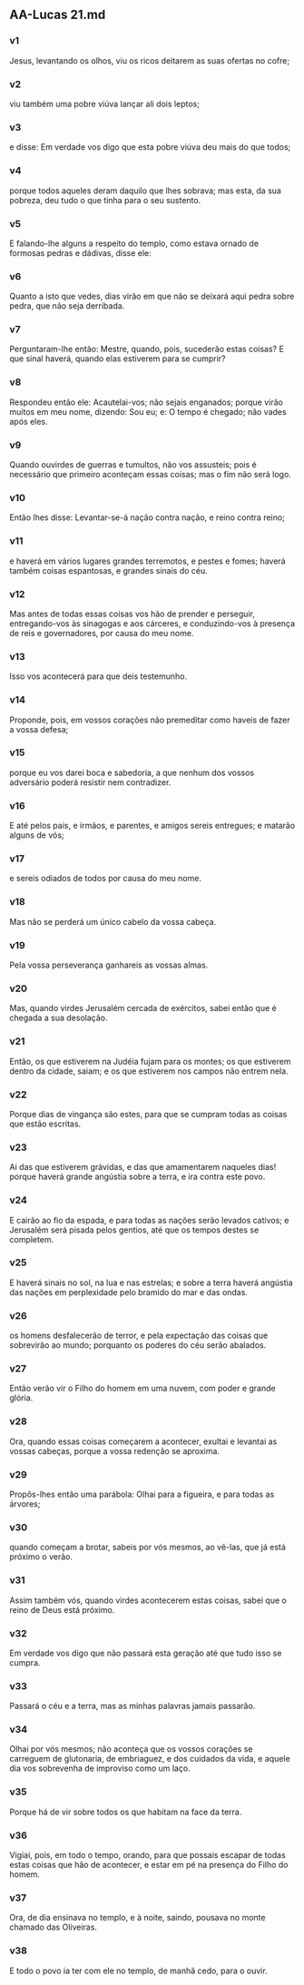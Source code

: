 ## AA-Lucas 21.md
### v1
 Jesus, levantando os olhos, viu os ricos deitarem as suas ofertas no cofre;
### v2
 viu também uma pobre viúva lançar ali dois leptos;
### v3
 e disse: Em verdade vos digo que esta pobre viúva deu mais do que todos;
### v4
 porque todos aqueles deram daquilo que lhes sobrava; mas esta, da sua pobreza, deu tudo o que tinha para o seu sustento.
### v5
 E falando-lhe alguns a respeito do templo, como estava ornado de formosas pedras e dádivas, disse ele:
### v6
 Quanto a isto que vedes, dias virão em que não se deixará aqui pedra sobre pedra, que não seja derribada.
### v7
 Perguntaram-lhe então: Mestre, quando, pois, sucederão estas coisas? E que sinal haverá, quando elas estiverem para se cumprir?
### v8
 Respondeu então ele: Acautelai-vos; não sejais enganados; porque virão muitos em meu nome, dizendo: Sou eu; e: O tempo é chegado; não vades após eles.
### v9
 Quando ouvirdes de guerras e tumultos, não vos assusteis; pois é necessário que primeiro aconteçam essas coisas; mas o fim não será logo.
### v10
 Então lhes disse: Levantar-se-á nação contra nação, e reino contra reino;
### v11
 e haverá em vários lugares grandes terremotos, e pestes e fomes; haverá também coisas espantosas, e grandes sinais do céu.
### v12
 Mas antes de todas essas coisas vos hão de prender e perseguir, entregando-vos às sinagogas e aos cárceres, e conduzindo-vos à presença de reis e governadores, por causa do meu nome.
### v13
 Isso vos acontecerá para que deis testemunho.
### v14
 Proponde, pois, em vossos corações não premeditar como haveis de fazer a vossa defesa;
### v15
 porque eu vos darei boca e sabedoria, a que nenhum dos vossos adversário poderá resistir nem contradizer.
### v16
 E até pelos pais, e irmãos, e parentes, e amigos sereis entregues; e matarão alguns de vós;
### v17
 e sereis odiados de todos por causa do meu nome.
### v18
 Mas não se perderá um único cabelo da vossa cabeça.
### v19
 Pela vossa perseverança ganhareis as vossas almas.
### v20
 Mas, quando virdes Jerusalém cercada de exércitos, sabei então que é chegada a sua desolação.
### v21
 Então, os que estiverem na Judéia fujam para os montes; os que estiverem dentro da cidade, saiam; e os que estiverem nos campos não entrem nela.
### v22
 Porque dias de vingança são estes, para que se cumpram todas as coisas que estão escritas.
### v23
 Ai das que estiverem grávidas, e das que amamentarem naqueles dias! porque haverá grande angústia sobre a terra, e ira contra este povo.
### v24
 E cairão ao fio da espada, e para todas as nações serão levados cativos; e Jerusalém será pisada pelos gentios, até que os tempos destes se completem.
### v25
 E haverá sinais no sol, na lua e nas estrelas; e sobre a terra haverá angústia das nações em perplexidade pelo bramido do mar e das ondas.
### v26
 os homens desfalecerão de terror, e pela expectação das coisas que sobrevirão ao mundo; porquanto os poderes do céu serão abalados.
### v27
 Então verão vir o Filho do homem em uma nuvem, com poder e grande glória.
### v28
 Ora, quando essas coisas começarem a acontecer, exultai e levantai as vossas cabeças, porque a vossa redenção se aproxima.
### v29
 Propôs-lhes então uma parábola: Olhai para a figueira, e para todas as árvores;
### v30
 quando começam a brotar, sabeis por vós mesmos, ao vê-las, que já está próximo o verão.
### v31
 Assim também vós, quando virdes acontecerem estas coisas, sabei que o reino de Deus está próximo.
### v32
 Em verdade vos digo que não passará esta geração até que tudo isso se cumpra.
### v33
 Passará o céu e a terra, mas as minhas palavras jamais passarão.
### v34
 Olhai por vós mesmos; não aconteça que os vossos corações se carreguem de glutonaria, de embriaguez, e dos cuidados da vida, e aquele dia vos sobrevenha de improviso como um laço.
### v35
 Porque há de vir sobre todos os que habitam na face da terra.
### v36
 Vigiai, pois, em todo o tempo, orando, para que possais escapar de todas estas coisas que hão de acontecer, e estar em pé na presença do Filho do homem.
### v37
 Ora, de dia ensinava no templo, e à noite, saindo, pousava no monte chamado das Oliveiras.
### v38
 E todo o povo ia ter com ele no templo, de manhã cedo, para o ouvir.
